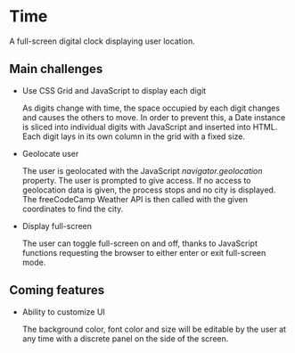 # Time
A full-screen digital clock displaying user location.

## Main challenges

* Use CSS Grid and JavaScript to display each digit

  As digits change with time, the space occupied by each digit changes and causes the others to move. In order to prevent this, a Date instance is sliced into individual digits with JavaScript and inserted into HTML. Each digit lays in its own column in the grid with a fixed size. 
  
* Geolocate user

  The user is geolocated with the JavaScript *navigator.geolocation* property. The user is prompted to give access. If no access to geolocation data is given, the process stops and no city is displayed. The freeCodeCamp Weather API is then called with the given coordinates to find the city.
  
* Display full-screen

  The user can toggle full-screen on and off, thanks to JavaScript functions requesting the browser to either enter or exit full-screen mode.

## Coming features

* Ability to customize UI

  The background color, font color and size will be editable by the user at any time with a discrete panel on the side of the screen.
